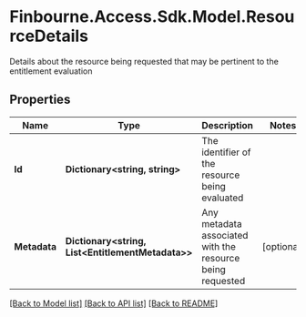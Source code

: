 # Finbourne.Access.Sdk.Model.ResourceDetails
Details about the resource being requested that may be pertinent to the entitlement evaluation

## Properties

Name | Type | Description | Notes
------------ | ------------- | ------------- | -------------
**Id** | **Dictionary&lt;string, string&gt;** | The identifier of the resource being evaluated | 
**Metadata** | **Dictionary&lt;string, List&lt;EntitlementMetadata&gt;&gt;** | Any metadata associated with the resource being requested | [optional] 

[[Back to Model list]](../README.md#documentation-for-models) [[Back to API list]](../README.md#documentation-for-api-endpoints) [[Back to README]](../README.md)

